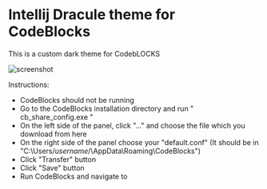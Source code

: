 # Intellij Dracule theme for CodeBlocks
This is a custom dark theme for CodebLOCKS

![screenshot](https://github.com/ermanergoz/codeblocksTheme/blob/master/Capture.JPG?raw=true)

Instructions:

- CodeBlocks should not be running
- Go to the CodeBlocks installation directory and run " cb_share_config.exe "
- On the left side of the panel, click "..." and choose the file which you download from here
- On the right side of the panel choose your "default.conf" (It should be in "C:\Users\/*username*/\AppData\Roaming\CodeBlocks")
- Click "Transfer" button
- Click "Save" button
- Run CodeBlocks and navigate to 
